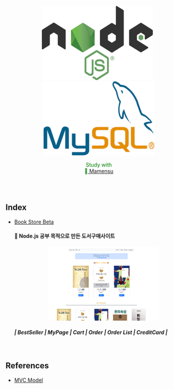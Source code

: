 <p align = "center">
  <img src="https://github.com/itsjh1242/BookStore/blob/main/src/node.js.png" width="300" height="200"/>&nbsp&nbsp
  <img src="https://github.com/itsjh1242/BookStore/blob/main/src/mysql.png" width="300" height="200"/>
<br>
<p align = "center" style = "color: green";>
  Study with<br>🧑‍<a href = "https://github.com/qqaazz0222"> Mamensu </a>
</p>
<br>
<br>
<h2>
  Index
</h2>
<ul>
  <li> <a href="https://github.com/itsjh1242/Node.js/tree/main/book_store"> Book Store Beta</a> </li>
  <h4> 🙈 Node.js 공부 목적으로 만든 도서구매사이트 </h4>
  <p align = "center">
    <img src="https://github.com/itsjh1242/BookStore/blob/main/src/bookstorebetamain.png" width="300" height="200"/>
  </p>
  <h5> | BestSeller | MyPage | Cart | Order | Order List | CreditCard | </h5>
</ul>
<br>
<h2>
  References
</h2>
<ul>
  <li> <a href="https://gofnrk.tistory.com/">MVC Model</a> </li>
</ul>
